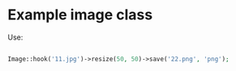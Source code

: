 Example image class
===========================================================================

Use: 
```php

Image::hook('11.jpg')->resize(50, 50)->save('22.png', 'png');
```
